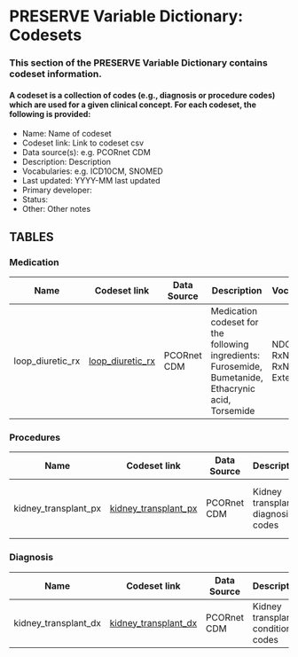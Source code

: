 # PRESERVE Variable Dictionary: Codesets

### This section of the PRESERVE Variable Dictionary contains codeset information.

#### A codeset is a collection of codes (e.g., diagnosis or procedure codes) which are used for a given clinical concept. For each codeset, the following is provided:
* Name: Name of codeset
* Codeset link: Link to codeset csv
* Data source(s): e.g. PCORnet CDM
* Description: Description
* Vocabularies: e.g. ICD10CM, SNOMED
* Last updated: YYYY-MM last updated
* Primary developer:
* Status:
* Other: Other notes


## TABLES

### Medication

| Name | Codeset link | Data Source | Description | Vocabularies | Last Updated | Primary Developer | Status | Other |
|------|--------------|-------------|-------------|--------------|--------------|-------------------|--------|-------|
| loop_diuretic_rx | [loop_diuretic_rx](https://github.com/PRESERVE-Coordinating-Center/preserve_codesets/blob/main/drug/loop_diuretic_rx.csv) | PCORnet CDM | Medication codeset for the following ingredients: Furosemide, Bumetanide, Ethacrynic acid, Torsemide | NDC, RxNorm, RxNorm Extension | 2021-11 | Levon Utidjian | Vocab Based| |

### Procedures

| Name | Codeset link | Data Source | Description | Vocabularies | Last Updated | Primary Developer | Status | Other |
|------|--------------|-------------|-------------|--------------|--------------|-------------------|--------|-------|
| kidney_transplant_px | [kidney_transplant_px](https://github.com/PRESERVE-Coordinating-Center/preserve_codesets/blob/main/procedure/kidney_transplant_px.csv) | PCORnet CDM | Kidney transplant diagnosis codes	| CPT4, HCPCS, ICD10PCS, ICD9Proc, SNOMED | 2021-11 | Levon Utidjian | Vocab Based | |

### Diagnosis

| Name | Codeset link | Data Source | Description | Vocabularies | Last Updated | Primary Developer | Status | Other |
|------|--------------|-------------|-------------|--------------|--------------|-------------------|--------|-------|
| kidney_transplant_dx | [kidney_transplant_dx](https://github.com/PRESERVE-Coordinating-Center/preserve_codesets/blob/main/condition/kidney_transplant_dx.csv) | PCORnet CDM | Kidney transplant condition codes | ICD10, ICD10CM, ICD9CM, SNOMED | 2021-11 | Levon Utidjian | vocab based | |






